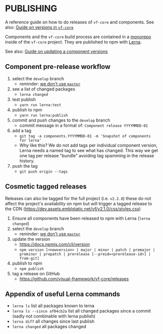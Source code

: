 # PUBLISHING

A reference guide on how to do releases of `vf-core` and components. See also: [Guide on versions in `vf-core`](https://visual-framework.github.io/vf-core/developing/guidelines/versioning/)


Components and the `vf-core` build process are contained in a [monorepo](https://gomonorepo.org) inside of the `vf-core`
project. They are published to npm with [Lerna](https://github.com/lerna/lerna#about).

See also: [Guide on updating a component versions](https://visual-framework.github.io/vf-core/developing/components/updating-a-component/)

## Component pre-release workflow

1. select the `develop` branch
    - reminder: [we don't use `master`](https://github.com/visual-framework/vf-core/blob/master/README.md)
1. see a list of changed packages
    - `lerna changed`
1. test publish
    - `yarn run lerna:test`
1. publish to npm
    - `yarn run lerna:publish`
1. commit and push changes to the `develop` branch
    - commit message in a format of: `Component release YYYYMMDD-01`
1. add a tag
    - `git tag -a components.YYYYMMDD-01 -m 'Snapshot of components for lerna'`
    - Why like this? We do not add tags per individual component version, Lerna needs a named tag to see what has changed. This way we get one tag per release "bundle" avoiding tag spamming in the release history.
1. push the tag
    - `git push origin --tags`

## Cosmetic tagged releases

Releases can also be tagged for the full project (i.e. `v2.2.0`) these do not affect the project's availability on npm but will trigger a tagged release to the CDN (https://dev.assets.emblstatic.net/vf/v2.1.0/css/styles.css)

1. Ensure all components have been released to npm with Lerna (`lerna changed`)
1. select the `develop` branch
    - reminder: [we don't use `master`](https://github.com/visual-framework/vf-core/blob/master/README.md)
1. update the version
    - https://docs.npmjs.com/cli/version
    - `npm version [<newversion> | major | minor | patch | premajor | preminor | prepatch | prerelease [--preid=<prerelease-id>] | from-git]`
1. publish to npm
    - `npm publish`
1. tag a release on GitHub
    - https://github.com/visual-framework/vf-core/releases

## Appendix of useful Lerna commands

- `lerna ls` list all packages known to lerna
- `lerna ls --since af04cb2a` list all changed packages since a commit (sadly not combinable with lerna publish)
- `lerna diff` all changes since last publish
- `lerna changed` all packages changed
